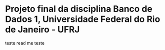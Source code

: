 # Projeto final da disciplina Banco de Dados 1, Universidade Federal do Rio de Janeiro - UFRJ

 teste read me teste
